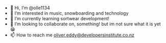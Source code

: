 - 👋 Hi, I’m @olle1134
- 👀 I’m interested in music, snowboarding and technology 
- 🌱 I’m currently learning sortwear development!
- 💞️ I’m looking to collaborate on, something! but im not sure what it is yet  😁 
- 📫 How to reach me oliver.eddy@developersinstitute.co.nz 

<!---
olle1134/olle1134 is a ✨ special ✨ repository because its `README.md` (this file) appears on your GitHub profile.
You can click the Preview link to take a look at your changes.
--->
